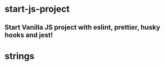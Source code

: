 # start-js-project

## Start Vanilla JS project with eslint, prettier, husky hooks and jest!
# strings
